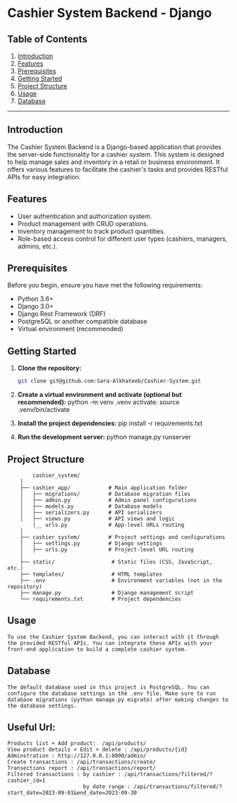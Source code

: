 # Cashier System Backend - Django

## Table of Contents

1. [Introduction](#introduction)
2. [Features](#features)
3. [Prerequisites](#prerequisites)
4. [Getting Started](#getting-started)
5. [Project Structure](#project-structure)
6. [Usage](#usage)
7. [Database](#database)


---

## Introduction

The Cashier System Backend is a Django-based application that provides the server-side functionality for a cashier system. This system is designed to help manage sales and inventory in a retail or business environment. It offers various features to facilitate the cashier's tasks and provides RESTful APIs for easy integration.

## Features

- User authentication and authorization system.
- Product management with CRUD operations.
- Inventory management to track product quantities.
- Role-based access control for different user types (cashiers, managers, admins, etc.).

## Prerequisites

Before you begin, ensure you have met the following requirements:

- Python 3.6+
- Django 3.0+
- Django Rest Framework (DRF)
- PostgreSQL or another compatible database
- Virtual environment (recommended)

## Getting Started

1. **Clone the repository:**

   ```bash
   git clone git@github.com:Sara-Alkhateeb/Cashier-System.git

2. **Create a virtual environment and activate (optional but recommended):**
    python -m venv .venv
    activate: source .venv/bin/activate

3. **Install the project dependencies:** 
    pip install -r requirements.txt

4. **Run the development server:**
    python manage.py runserver


## Project Structure
            cashier_system/
        │
        ├── cashier_app/            # Main application folder
        │   ├── migrations/         # Database migration files
        │   ├── admin.py            # Admin panel configurations
        │   ├── models.py           # Database models
        │   ├── serializers.py      # API serializers
        │   ├── views.py            # API views and logic
            |__ urls.py             # App-level URLs routing
        │
        ├── cashier_system/         # Project settings and configurations
        │   ├── settings.py         # Django settings
        │   ├── urls.py             # Project-level URL routing
        │
        ├── static/                  # Static files (CSS, JavaScript, etc.)
        ├── templates/               # HTML templates
        ├── .env                     # Environment variables (not in the repository)
        ├── manage.py                # Django management script
        └── requirements.txt         # Project dependencies

## Usage
    To use the Cashier System Backend, you can interact with it through the provided RESTful APIs. You can integrate these APIs with your front-end application to build a complete cashier system.

## Database
    The default database used in this project is PostgreSQL. You can configure the database settings in the .env file. Make sure to run database migrations (python manage.py migrate) after making changes to the database settings.

## Useful Url:
    Products list + Add product:  /api/products/
    View product details + Edit + delete : /api/products/{id}
    Adminstration : http://127.0.0.1:8000/admin/
    Create transactions : /api/transactions/create/
    Transections report : /api/transactions/report/
    Filtered transactions : by cashier : /api/transactions/filtered/?cashier_id=1
                            by date range : /api/transactions/filtered/?start_date=2023-09-01&end_date=2023-09-30 
